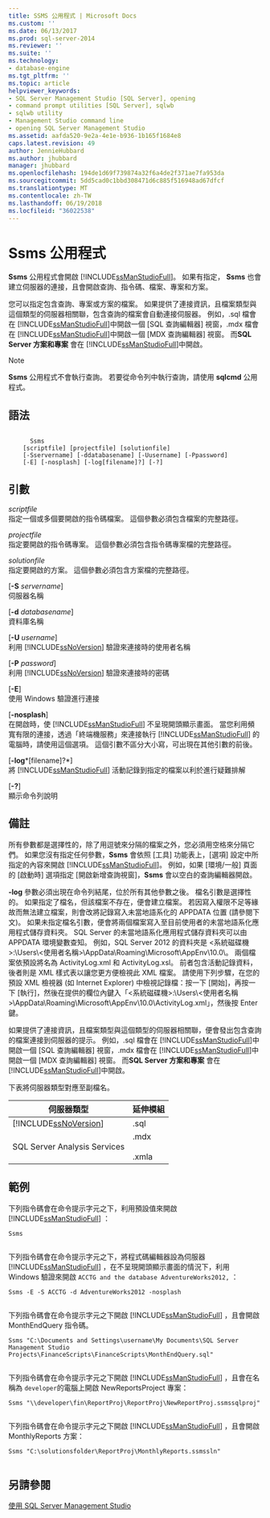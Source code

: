 ```yaml
---
title: SSMS 公用程式 | Microsoft Docs
ms.custom: ''
ms.date: 06/13/2017
ms.prod: sql-server-2014
ms.reviewer: ''
ms.suite: ''
ms.technology:
- database-engine
ms.tgt_pltfrm: ''
ms.topic: article
helpviewer_keywords:
- SQL Server Management Studio [SQL Server], opening
- command prompt utilities [SQL Server], sqlwb
- sqlwb utility
- Management Studio command line
- opening SQL Server Management Studio
ms.assetid: aafda520-9e2a-4e1e-b936-1b165f1684e8
caps.latest.revision: 49
author: JennieHubbard
ms.author: jhubbard
manager: jhubbard
ms.openlocfilehash: 194de1d69f739874a32f6a4de2f371ae7fa953da
ms.sourcegitcommit: 5dd5cad0c1bbd308471d6c885f516948ad67dfcf
ms.translationtype: MT
ms.contentlocale: zh-TW
ms.lasthandoff: 06/19/2018
ms.locfileid: "36022538"
---
```

# <a name="ssms-utility"></a>Ssms 公用程式
  **Ssms** 公用程式會開啟 [!INCLUDE[ssManStudioFull](../includes/ssmanstudiofull-md.md)]。 如果有指定， **Ssms** 也會建立伺服器的連接，且會開啟查詢、指令碼、檔案、專案和方案。  
  
 您可以指定包含查詢、專案或方案的檔案。 如果提供了連接資訊，且檔案類型與這個類型的伺服器相關聯，包含查詢的檔案會自動連接伺服器。 例如，.sql 檔會在 [!INCLUDE[ssManStudioFull](../includes/ssmanstudiofull-md.md)]中開啟一個 [SQL 查詢編輯器] 視窗，.mdx 檔會在 [!INCLUDE[ssManStudioFull](../includes/ssmanstudiofull-md.md)]中開啟一個 [MDX 查詢編輯器] 視窗。 而**SQL Server 方案和專案** 會在 [!INCLUDE[ssManStudioFull](../includes/ssmanstudiofull-md.md)]中開啟。  
  
> [!NOTE]  
>  **Ssms** 公用程式不會執行查詢。 若要從命令列中執行查詢，請使用 **sqlcmd** 公用程式。  
  
## <a name="syntax"></a>語法  
  
```  
  
      Ssms  
    [scriptfile] [projectfile] [solutionfile]  
    [-Sservername] [-ddatabasename] [-Uusername] [-Ppassword]   
    [-E] [-nosplash] [-log[filename]?] [-?]  
```  
  
## <a name="arguments"></a>引數  
 *scriptfile*  
 指定一個或多個要開啟的指令碼檔案。 這個參數必須包含檔案的完整路徑。  
  
 *projectfile*  
 指定要開啟的指令碼專案。 這個參數必須包含指令碼專案檔的完整路徑。  
  
 *solutionfile*  
 指定要開啟的方案。 這個參數必須包含方案檔的完整路徑。  
  
 [**-S** *servername*]  
 伺服器名稱  
  
 [**-d** *databasename*]  
 資料庫名稱  
  
 [**-U** *username*]  
 利用 [!INCLUDE[ssNoVersion](../includes/ssnoversion-md.md)] 驗證來連接時的使用者名稱  
  
 [**-P** *password*]  
 利用 [!INCLUDE[ssNoVersion](../includes/ssnoversion-md.md)] 驗證來連接時的密碼  
  
 [**-E**]  
 使用 Windows 驗證進行連接  
  
 [**-nosplash**]  
 在開啟時，使 [!INCLUDE[ssManStudioFull](../includes/ssmanstudiofull-md.md)] 不呈現開頭顯示畫面。 當您利用頻寬有限的連接，透過「終端機服務」來連接執行 [!INCLUDE[ssManStudioFull](../includes/ssmanstudiofull-md.md)] 的電腦時，請使用這個選項。 這個引數不區分大小寫，可出現在其他引數的前後。  
  
 [**-log***[filename]?*]  
 將 [!INCLUDE[ssManStudioFull](../includes/ssmanstudiofull-md.md)] 活動記錄到指定的檔案以利於進行疑難排解  
  
 [**-?**]  
 顯示命令列說明  
  
## <a name="remarks"></a>備註  
 所有參數都是選擇性的，除了用逗號來分隔的檔案之外，您必須用空格來分隔它們。 如果您沒有指定任何參數，**Ssms** 會依照 [工具] 功能表上，[選項] 設定中所指定的內容來開啟 [!INCLUDE[ssManStudioFull](../includes/ssmanstudiofull-md.md)]。 例如，如果 [環境/一般] 頁面的 [啟動時] 選項指定 [開啟新增查詢視窗]，**Ssms** 會以空白的查詢編輯器開啟。  
  
 **-log** 參數必須出現在命令列結尾，位於所有其他參數之後。 檔名引數是選擇性的。 如果指定了檔名，但該檔案不存在，便會建立檔案。 若因寫入權限不足等緣故而無法建立檔案，則會改將記錄寫入未當地語系化的 APPDATA 位置 (請參閱下文)。 如果未指定檔名引數，便會將兩個檔案寫入至目前使用者的未當地語系化應用程式儲存資料夾。 SQL Server 的未當地語系化應用程式儲存資料夾可以由 APPDATA 環境變數查知。 例如，SQL Server 2012 的資料夾是 \<系統磁碟機>:\Users\\<使用者名稱\>\AppData\Roaming\Microsoft\AppEnv\10.0\\。 兩個檔案依預設將名為 ActivityLog.xml 和 ActivityLog.xsl。 前者包含活動記錄資料，後者則是 XML 樣式表以讓您更方便檢視此 XML 檔案。 請使用下列步驟，在您的預設 XML 檢視器 (如 Internet Explorer) 中檢視記錄檔：按一下 [開始]，再按一下 [執行]，然後在提供的欄位內鍵入「\<系統磁碟機>:\Users\\<使用者名稱\>\AppData\Roaming\Microsoft\AppEnv\10.0\ActivityLog.xml」，然後按 Enter 鍵。  
  
 如果提供了連接資訊，且檔案類型與這個類型的伺服器相關聯，便會發出包含查詢的檔案連接到伺服器的提示。 例如，.sql 檔會在 [!INCLUDE[ssManStudioFull](../includes/ssmanstudiofull-md.md)]中開啟一個 [SQL 查詢編輯器] 視窗，.mdx 檔會在 [!INCLUDE[ssManStudioFull](../includes/ssmanstudiofull-md.md)]中開啟一個 [MDX 查詢編輯器] 視窗。 而**SQL Server 方案和專案** 會在 [!INCLUDE[ssManStudioFull](../includes/ssmanstudiofull-md.md)]中開啟。  
  
 下表將伺服器類型對應至副檔名。  
  
|伺服器類型|延伸模組|  
|-----------------|---------------|  
|[!INCLUDE[ssNoVersion](../includes/ssnoversion-md.md)]|.sql|  
|SQL Server Analysis Services|.mdx<br /><br /> .xmla|  
  
## <a name="examples"></a>範例  
 下列指令碼會在命令提示字元之下，利用預設值來開啟 [!INCLUDE[ssManStudioFull](../includes/ssmanstudiofull-md.md)] ：  
  
```  
Ssms  
  
```  
  
 下列指令碼會在命令提示字元之下，將程式碼編輯器設為伺服器 [!INCLUDE[ssManStudioFull](../includes/ssmanstudiofull-md.md)] ，在不呈現開頭顯示畫面的情況下，利用 Windows 驗證來開啟 `ACCTG and the database AdventureWorks2012,` ：  
  
```  
Ssms -E -S ACCTG -d AdventureWorks2012 -nosplash  
  
```  
  
 下列指令碼會在命令提示字元之下開啟 [!INCLUDE[ssManStudioFull](../includes/ssmanstudiofull-md.md)] ，且會開啟 MonthEndQuery 指令碼。  
  
```  
Ssms "C:\Documents and Settings\username\My Documents\SQL Server Management Studio Projects\FinanceScripts\FinanceScripts\MonthEndQuery.sql"  
  
```  
  
 下列指令碼會在命令提示字元之下開啟 [!INCLUDE[ssManStudioFull](../includes/ssmanstudiofull-md.md)] ，且會在名稱為 `developer`的電腦上開啟 NewReportsProject 專案：  
  
```  
Ssms "\\developer\fin\ReportProj\ReportProj\NewReportProj.ssmssqlproj"  
  
```  
  
 下列指令碼會在命令提示字元之下開啟 [!INCLUDE[ssManStudioFull](../includes/ssmanstudiofull-md.md)] ，且會開啟 MonthlyReports 方案：  
  
```  
Ssms "C:\solutionsfolder\ReportProj\MonthlyReports.ssmssln"  
  
```  
  
## <a name="see-also"></a>另請參閱  
 [使用 SQL Server Management Studio](../database-engine/use-sql-server-management-studio.md)  
  
  